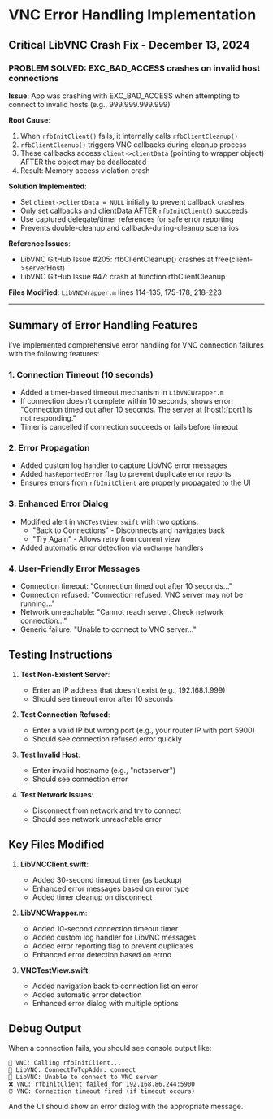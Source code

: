 # VNC Error Handling Implementation

## Critical LibVNC Crash Fix - December 13, 2024

### PROBLEM SOLVED: EXC_BAD_ACCESS crashes on invalid host connections

**Issue**: App was crashing with EXC_BAD_ACCESS when attempting to connect to invalid hosts (e.g., 999.999.999.999)

**Root Cause**: 
1. When `rfbInitClient()` fails, it internally calls `rfbClientCleanup()`
2. `rfbClientCleanup()` triggers VNC callbacks during cleanup process
3. These callbacks access `client->clientData` (pointing to wrapper object) AFTER the object may be deallocated
4. Result: Memory access violation crash

**Solution Implemented**:
- Set `client->clientData = NULL` initially to prevent callback crashes
- Only set callbacks and clientData AFTER `rfbInitClient()` succeeds
- Use captured delegate/timer references for safe error reporting
- Prevents double-cleanup and callback-during-cleanup scenarios

**Reference Issues**:
- LibVNC GitHub Issue #205: rfbClientCleanup() crashes at free(client->serverHost)
- LibVNC GitHub Issue #47: crash at function rfbClientCleanup

**Files Modified**: `LibVNCWrapper.m` lines 114-135, 175-178, 218-223

---

## Summary of Error Handling Features

I've implemented comprehensive error handling for VNC connection failures with the following features:

### 1. Connection Timeout (10 seconds)
- Added a timer-based timeout mechanism in `LibVNCWrapper.m`
- If connection doesn't complete within 10 seconds, shows error: "Connection timed out after 10 seconds. The server at [host]:[port] is not responding."
- Timer is cancelled if connection succeeds or fails before timeout

### 2. Error Propagation
- Added custom log handler to capture LibVNC error messages
- Added `hasReportedError` flag to prevent duplicate error reports
- Ensures errors from `rfbInitClient` are properly propagated to the UI

### 3. Enhanced Error Dialog
- Modified alert in `VNCTestView.swift` with two options:
  - "Back to Connections" - Disconnects and navigates back
  - "Try Again" - Allows retry from current view
- Added automatic error detection via `onChange` handlers

### 4. User-Friendly Error Messages
- Connection timeout: "Connection timed out after 10 seconds..."
- Connection refused: "Connection refused. VNC server may not be running..."
- Network unreachable: "Cannot reach server. Check network connection..."
- Generic failure: "Unable to connect to VNC server..."

## Testing Instructions

1. **Test Non-Existent Server**:
   - Enter an IP address that doesn't exist (e.g., 192.168.1.999)
   - Should see timeout error after 10 seconds

2. **Test Connection Refused**:
   - Enter a valid IP but wrong port (e.g., your router IP with port 5900)
   - Should see connection refused error quickly

3. **Test Invalid Host**:
   - Enter invalid hostname (e.g., "notaserver")
   - Should see connection error

4. **Test Network Issues**:
   - Disconnect from network and try to connect
   - Should see network unreachable error

## Key Files Modified

1. **LibVNCClient.swift**:
   - Added 30-second timeout timer (as backup)
   - Enhanced error messages based on error type
   - Added timer cleanup on disconnect

2. **LibVNCWrapper.m**:
   - Added 10-second connection timeout timer
   - Added custom log handler for LibVNC messages
   - Added error reporting flag to prevent duplicates
   - Enhanced error detection based on errno

3. **VNCTestView.swift**:
   - Added navigation back to connection list on error
   - Added automatic error detection
   - Enhanced error dialog with multiple options

## Debug Output

When a connection fails, you should see console output like:
```
🚀 VNC: Calling rfbInitClient...
🔵 LibVNC: ConnectToTcpAddr: connect
🔵 LibVNC: Unable to connect to VNC server
❌ VNC: rfbInitClient failed for 192.168.86.244:5900
⏰ VNC: Connection timeout fired (if timeout occurs)
```

And the UI should show an error dialog with the appropriate message.